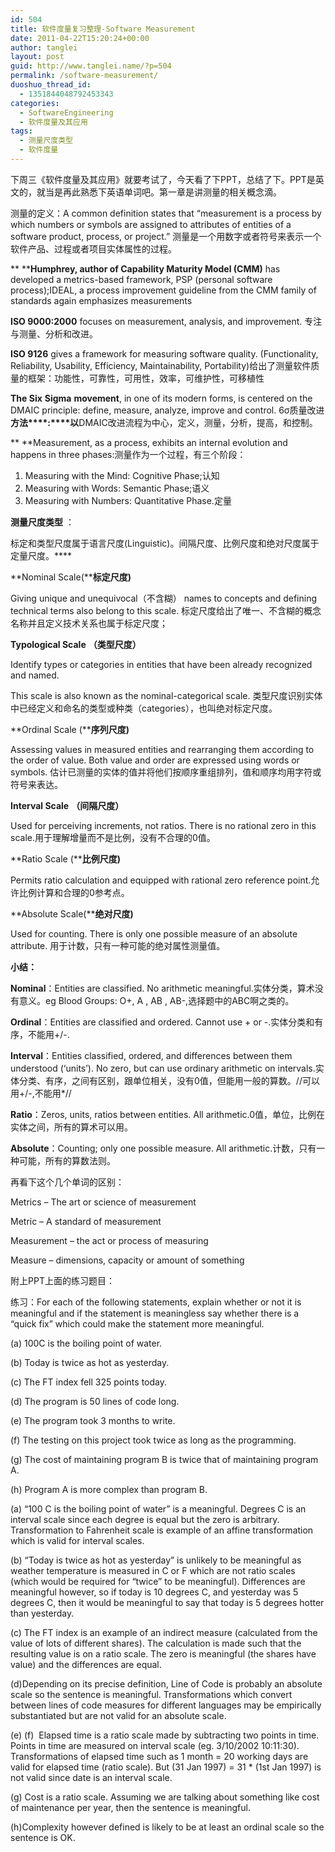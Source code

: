 ```yaml
---
id: 504
title: 软件度量复习整理-Software Measurement
date: 2011-04-22T15:20:24+00:00
author: tanglei
layout: post
guid: http://www.tanglei.name/?p=504
permalink: /software-measurement/
duoshuo_thread_id:
  - 1351844048792453343
categories:
  - SoftwareEngineering
  - 软件度量及其应用
tags:
  - 测量尺度类型
  - 软件度量
---
```

下周三《软件度量及其应用》就要考试了，今天看了下PPT，总结了下。PPT是英文的，就当是再此熟悉下英语单词吧。第一章是讲测量的相关概念滴。

测量的定义：A common definition states that &#8220;measurement is a process by which numbers or symbols are assigned to attributes of entities of a software product, process, or project.&#8221; 测量是一个用数字或者符号来表示一个软件产品、过程或者项目实体属性的过程。

** ****Humphrey, author of Capability Maturity Model (CMM)** has developed a metrics-based framework, PSP (personal software process);IDEAL, a process improvement guideline from the CMM family of standards again emphasizes measurements

**ISO 9000:2000** focuses on measurement, analysis, and improvement. 专注与测量、分析和改进。

**ISO 9126** gives a framework for measuring software quality. (Functionality, Reliability, Usability, Efficiency, Maintainability, Portability)给出了测量软件质量的框架：功能性，可靠性，可用性，效率，可维护性，可移植性

**The Six** **Sigma** **movement**, in one of its modern forms, is centered on the DMAIC principle: define, measure, analyze, improve and control. 6σ质量改进**方法****:****以**DMAIC改进流程为中心，定义，测量，分析，提高，和控制。

** **Measurement, as a process, exhibits an internal evolution and happens in three phases:测量作为一个过程，有三个阶段：

  1. Measuring with the Mind: Cognitive Phase;认知
  2. Measuring with Words: Semantic Phase;语义
  3. Measuring with Numbers: Quantitative Phase.定量

**测量尺度类型** ：

标定和类型尺度属于语言尺度(Linguistic)。间隔尺度、比例尺度和绝对尺度属于定量尺度。****

**Nominal Scale(****标定尺度)**

Giving unique and unequivocal（不含糊） names to concepts and defining technical terms also belong to this scale. 标定尺度给出了唯一、不含糊的概念名称并且定义技术关系也属于标定尺度；

**Typological Scale** **（类型尺度）**

Identify types or categories in entities that have been already recognized and named.

This scale is also known as the nominal-categorical scale. 类型尺度识别实体中已经定义和命名的类型或种类（categories），也叫绝对标定尺度。

**Ordinal Scale (****序列尺度)**

Assessing values in measured entities and rearranging them according to the order of value. Both value and order are expressed using words or symbols. 估计已测量的实体的值并将他们按顺序重组排列，值和顺序均用字符或符号来表达。

**Interval Scale** **（间隔尺度）**

Used for perceiving increments, not ratios. There is no rational zero in this scale.用于理解增量而不是比例，没有不合理的0值。

**Ratio Scale (****比例尺度)**

Permits ratio calculation and equipped with rational zero reference point.允许比例计算和合理的0参考点。

**Absolute Scale(****绝对尺度)**

Used for counting. There is only one possible measure of an absolute attribute. 用于计数，只有一种可能的绝对属性测量值。

**小结：**

**Nominal**：Entities are classified. No arithmetic meaningful.实体分类，算术没有意义。eg Blood Groups: O+, A , AB , AB-,选择题中的ABC啊之类的。

**Ordinal**：Entities are classified and ordered. Cannot use + or -.实体分类和有序，不能用+/-.

**Interval**：Entities classified, ordered, and differences between them understood (‘units’). No zero, but can use ordinary arithmetic on intervals.实体分类、有序，之间有区别，跟单位相关，没有0值，但能用一般的算数。//可以用+/-,不能用*//

**Ratio**：Zeros, units, ratios between entities. All arithmetic.0值，单位，比例在实体之间，所有的算术可以用。

**Absolute**：Counting; only one possible measure. All arithmetic.计数，只有一种可能，所有的算数法则。

再看下这个几个单词的区别：

Metrics &#8211; The art or science of measurement

Metric &#8211; A standard of measurement

Measurement &#8211; the act or process of measuring

Measure &#8211; dimensions, capacity or amount of something

附上PPT上面的练习题目：

练习：For each of the following statements, explain whether or not it is meaningful and if the statement is meaningless say whether there is a “quick fix&#8221; which could make the statement more meaningful.

(a) 100C is the boiling point of water.
  
(b) Today is twice as hot as yesterday.
  
(c) The FT index fell 325 points today.
  
(d) The program is 50 lines of code long.
  
(e) The program took 3 months to write.
  
(f) The testing on this project took twice as long as the programming.
  
(g) The cost of maintaining program B is twice that of maintaining program A.
  
(h) Program A is more complex than program B.

(a) “100 C is the boiling point of water&#8221; is a meaningful. Degrees C is an interval scale since each degree is equal but the zero is arbitrary. Transformation to Fahrenheit scale is example of an affine transformation which is valid for interval scales.

(b) “Today is twice as hot as yesterday&#8221; is unlikely to be meaningful as weather temperature is measured in C or F which are not ratio scales (which would be required for “twice&#8221; to be meaningful). Differences are meaningful however, so if today is 10 degrees C, and yesterday was 5 degrees C, then it would be meaningful to say that today is 5 degrees hotter than yesterday.

(c) The FT index is an example of an indirect measure (calculated from the value of lots of different shares). The calculation is made such that the resulting value is on a ratio scale. The zero is meaningful (the shares have value) and the differences are equal.

(d)Depending on its precise definition, Line of Code is probably an absolute scale so the sentence is meaningful. Transformations which convert between lines of code measures for different languages may be empirically substantiated but are not valid for an absolute scale.

(e) (f)  Elapsed time is a ratio scale made by subtracting two points in time. Points in time are measured on interval scale (eg. 3/10/2002 10:11:30). Transformations of elapsed time such as 1 month = 20 working days are valid for elapsed time (ratio scale). But (31 Jan 1997) = 31 * (1st Jan 1997) is not valid since date is an interval scale.

(g) Cost is a ratio scale. Assuming we are talking about something like cost of maintenance per year, then the sentence is meaningful.

(h)Complexity however defined is likely to be at least an ordinal scale so the sentence is OK.